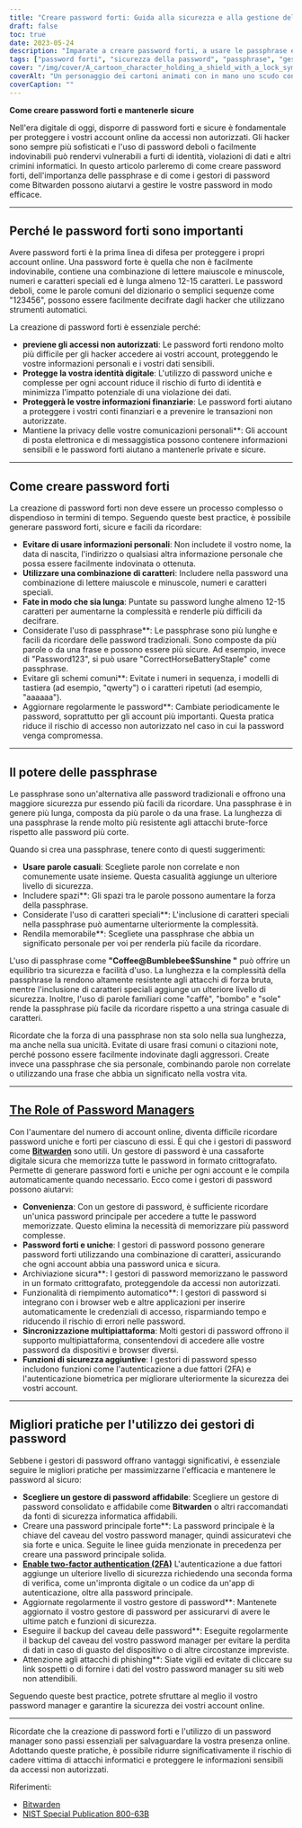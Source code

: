 ```yaml
---
title: "Creare password forti: Guida alla sicurezza e alla gestione delle password"
draft: false
toc: true
date: 2023-05-24
description: "Imparate a creare password forti, a usare le passphrase e a gestirle in modo sicuro con i password manager come Bitwarden."
tags: ["password forti", "sicurezza della password", "passphrase", "gestori di password", "Bitwarden", "sicurezza online", "sicurezza informatica", "forza della password", "protezione dei dati", "sicurezza digitale", "Le migliori pratiche per le password", "Suggerimenti per le password", "password sicure", "strumenti di gestione delle password", "online privacy", "protezione dei conti", "sicurezza dei dati", "complessità della password", "generatore di password", "autenticazione a due fattori", "creare password forti", "Guida alla gestione delle password", "Consigli per la sicurezza delle password", "creazione di password forti", "protezione con password", "gestione sicura delle password", "Vantaggi del gestore di password", "sicurezza della passphrase", "Raccomandazioni per i gestori di password", "Le migliori pratiche di gestione delle password", "sicurezza del gestore di password", "Caratteristiche del gestore di password"]
cover: "/img/cover/A_cartoon_character_holding_a_shield_with_a_lock_symbol.png"
coverAlt: "Un personaggio dei cartoni animati con in mano uno scudo con il simbolo del lucchetto, che rappresenta la sicurezza e la protezione delle password."
coverCaption: ""
---
```


**Come creare password forti e mantenerle sicure**

Nell'era digitale di oggi, disporre di password forti e sicure è fondamentale per proteggere i vostri account online da accessi non autorizzati. Gli hacker sono sempre più sofisticati e l'uso di password deboli o facilmente indovinabili può rendervi vulnerabili a furti di identità, violazioni di dati e altri crimini informatici. In questo articolo parleremo di come creare password forti, dell'importanza delle passphrase e di come i gestori di password come Bitwarden possono aiutarvi a gestire le vostre password in modo efficace.

______

## Perché le password forti sono importanti

Avere password forti è la prima linea di difesa per proteggere i propri account online. Una password forte è quella che non è facilmente indovinabile, contiene una combinazione di lettere maiuscole e minuscole, numeri e caratteri speciali ed è lunga almeno 12-15 caratteri. Le password deboli, come le parole comuni del dizionario o semplici sequenze come "123456", possono essere facilmente decifrate dagli hacker che utilizzano strumenti automatici.

La creazione di password forti è essenziale perché:

- **previene gli accessi non autorizzati**: Le password forti rendono molto più difficile per gli hacker accedere ai vostri account, proteggendo le vostre informazioni personali e i vostri dati sensibili.
- **Protegge la vostra identità digitale**: L'utilizzo di password uniche e complesse per ogni account riduce il rischio di furto di identità e minimizza l'impatto potenziale di una violazione dei dati.
- **Proteggerà le vostre informazioni finanziarie**: Le password forti aiutano a proteggere i vostri conti finanziari e a prevenire le transazioni non autorizzate.
- Mantiene la privacy delle vostre comunicazioni personali**: Gli account di posta elettronica e di messaggistica possono contenere informazioni sensibili e le password forti aiutano a mantenerle private e sicure.

______

## Come creare password forti

La creazione di password forti non deve essere un processo complesso o dispendioso in termini di tempo. Seguendo queste best practice, è possibile generare password forti, sicure e facili da ricordare:

- **Evitare di usare informazioni personali**: Non includete il vostro nome, la data di nascita, l'indirizzo o qualsiasi altra informazione personale che possa essere facilmente indovinata o ottenuta.
- **Utilizzare una combinazione di caratteri**: Includere nella password una combinazione di lettere maiuscole e minuscole, numeri e caratteri speciali.
- **Fate in modo che sia lunga**: Puntate su password lunghe almeno 12-15 caratteri per aumentarne la complessità e renderle più difficili da decifrare.
- Considerate l'uso di passphrase**: Le passphrase sono più lunghe e facili da ricordare delle password tradizionali. Sono composte da più parole o da una frase e possono essere più sicure. Ad esempio, invece di "Password123", si può usare "CorrectHorseBatteryStaple" come passphrase.
- Evitare gli schemi comuni**: Evitate i numeri in sequenza, i modelli di tastiera (ad esempio, "qwerty") o i caratteri ripetuti (ad esempio, "aaaaaa").
- Aggiornare regolarmente le password**: Cambiate periodicamente le password, soprattutto per gli account più importanti. Questa pratica riduce il rischio di accesso non autorizzato nel caso in cui la password venga compromessa.

______

## Il potere delle passphrase

Le passphrase sono un'alternativa alle password tradizionali e offrono una maggiore sicurezza pur essendo più facili da ricordare. Una passphrase è in genere più lunga, composta da più parole o da una frase. La lunghezza di una passphrase la rende molto più resistente agli attacchi brute-force rispetto alle password più corte.

Quando si crea una passphrase, tenere conto di questi suggerimenti:

- **Usare parole casuali**: Scegliete parole non correlate e non comunemente usate insieme. Questa casualità aggiunge un ulteriore livello di sicurezza.
- Includere spazi**: Gli spazi tra le parole possono aumentare la forza della passphrase.
- Considerate l'uso di caratteri speciali**: L'inclusione di caratteri speciali nella passphrase può aumentarne ulteriormente la complessità.
- Rendila memorabile**: Scegliete una passphrase che abbia un significato personale per voi per renderla più facile da ricordare.

L'uso di passphrase come **"Coffee@Bumblebee$Sunshine "** può offrire un equilibrio tra sicurezza e facilità d'uso. La lunghezza e la complessità della passphrase la rendono altamente resistente agli attacchi di forza bruta, mentre l'inclusione di caratteri speciali aggiunge un ulteriore livello di sicurezza. Inoltre, l'uso di parole familiari come "caffè", "bombo" e "sole" rende la passphrase più facile da ricordare rispetto a una stringa casuale di caratteri.

Ricordate che la forza di una passphrase non sta solo nella sua lunghezza, ma anche nella sua unicità. Evitate di usare frasi comuni o citazioni note, perché possono essere facilmente indovinate dagli aggressori. Create invece una passphrase che sia personale, combinando parole non correlate o utilizzando una frase che abbia un significato nella vostra vita.

______

## [The Role of Password Managers](https://simeononsecurity.ch/articles/bitwarden-and-keepassxc-vs-the-rest/)

Con l'aumentare del numero di account online, diventa difficile ricordare password uniche e forti per ciascuno di essi. È qui che i gestori di password come [**Bitwarden**](https://simeononsecurity.ch/articles/bitwarden-and-keepassxc-vs-the-rest/) sono utili. Un gestore di password è una cassaforte digitale sicura che memorizza tutte le password in formato crittografato. Permette di generare password forti e uniche per ogni account e le compila automaticamente quando necessario. Ecco come i gestori di password possono aiutarvi:

- **Convenienza**: Con un gestore di password, è sufficiente ricordare un'unica password principale per accedere a tutte le password memorizzate. Questo elimina la necessità di memorizzare più password complesse.
- **Password forti e uniche**: I gestori di password possono generare password forti utilizzando una combinazione di caratteri, assicurando che ogni account abbia una password unica e sicura.
- Archiviazione sicura**: I gestori di password memorizzano le password in un formato crittografato, proteggendole da accessi non autorizzati.
- Funzionalità di riempimento automatico**: I gestori di password si integrano con i browser web e altre applicazioni per inserire automaticamente le credenziali di accesso, risparmiando tempo e riducendo il rischio di errori nelle password.
- **Sincronizzazione multipiattaforma**: Molti gestori di password offrono il supporto multipiattaforma, consentendovi di accedere alle vostre password da dispositivi e browser diversi.
- **Funzioni di sicurezza aggiuntive**: I gestori di password spesso includono funzioni come l'autenticazione a due fattori (2FA) e l'autenticazione biometrica per migliorare ulteriormente la sicurezza dei vostri account.

______

## Migliori pratiche per l'utilizzo dei gestori di password

Sebbene i gestori di password offrano vantaggi significativi, è essenziale seguire le migliori pratiche per massimizzarne l'efficacia e mantenere le password al sicuro:

- **Scegliere un gestore di password affidabile**: Scegliere un gestore di password consolidato e affidabile come **Bitwarden** o altri raccomandati da fonti di sicurezza informatica affidabili.
- Creare una password principale forte**: La password principale è la chiave del caveau del vostro password manager, quindi assicuratevi che sia forte e unica. Seguite le linee guida menzionate in precedenza per creare una password principale solida.
- [**Enable two-factor authentication (2FA)**](https://simeononsecurity.ch/articles/what-are-the-diferent-kinds-of-factors-in-mfa/) L'autenticazione a due fattori aggiunge un ulteriore livello di sicurezza richiedendo una seconda forma di verifica, come un'impronta digitale o un codice da un'app di autenticazione, oltre alla password principale.
- Aggiornate regolarmente il vostro gestore di password**: Mantenete aggiornato il vostro gestore di password per assicurarvi di avere le ultime patch e funzioni di sicurezza.
- Eseguire il backup del caveau delle password**: Eseguite regolarmente il backup del caveau del vostro password manager per evitare la perdita di dati in caso di guasto del dispositivo o di altre circostanze impreviste.
- Attenzione agli attacchi di phishing**: Siate vigili ed evitate di cliccare su link sospetti o di fornire i dati del vostro password manager su siti web non attendibili.

Seguendo queste best practice, potrete sfruttare al meglio il vostro password manager e garantire la sicurezza dei vostri account online.

______

Ricordate che la creazione di password forti e l'utilizzo di un password manager sono passi essenziali per salvaguardare la vostra presenza online. Adottando queste pratiche, è possibile ridurre significativamente il rischio di cadere vittima di attacchi informatici e proteggere le informazioni sensibili da accessi non autorizzati.

Riferimenti:
- [Bitwarden](https://bitwarden.com/)
- [NIST Special Publication 800-63B](https://pages.nist.gov/800-63-3/sp800-63b.html)
